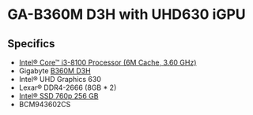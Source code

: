 # GA-B360M D3H with UHD630 iGPU

## Specifics

- [Intel® Core™ i3-8100 Processor (6M Cache, 3.60 GHz)](https://ark.intel.com/content/www/us/en/ark/products/126688/intel-core-i3-8100-processor-6m-cache-3-60-ghz.html)
- Gigabyte [B360M D3H](https://www.gigabyte.cn/Motherboard/B360M-D3H-rev-10)
- Intel® UHD Graphics 630
- Lexar® DDR4-2666 (8GB * 2)
- [Intel® SSD 760p 256 GB](https://ark.intel.com/content/www/us/en/ark/products/134583/intel-ssd-760p-series-256gb-m-2-80mm-pcie-3-0-x4-3d2-tlc.html)
- BCM943602CS
